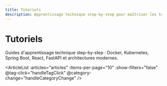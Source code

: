 ```yaml
---
title: Tutoriels
description: Apprentissage technique step-by-step pour maîtriser les technologies modernes
---
```


# Tutoriels

<script setup>
import { onMounted } from 'vue'
import { useArticles } from '../../.vitepress/theme/composables/useArticles'
import { useRouter, withBase } from 'vitepress'

const { loadArticles, getArticlesByCategory } = useArticles()
const router = useRouter()

const articles = getArticlesByCategory('tutoriels')

onMounted(async () => {
  await loadArticles()
})

const handleTagClick = (tag) => {
  router.go(withBase(`/tags/?tag=${tag}`))
}

const handleCategoryChange = (category) => {
  console.log('Catégorie sélectionnée:', category)
}
</script>

Guides d'apprentissage technique step-by-step : Docker, Kubernetes, Spring Boot, React, FastAPI et architectures modernes.

<ArticleList 
  :articles="articles" 
  :items-per-page="10"
  :show-filters="false"
  @tag-click="handleTagClick"
  @category-change="handleCategoryChange"
/>